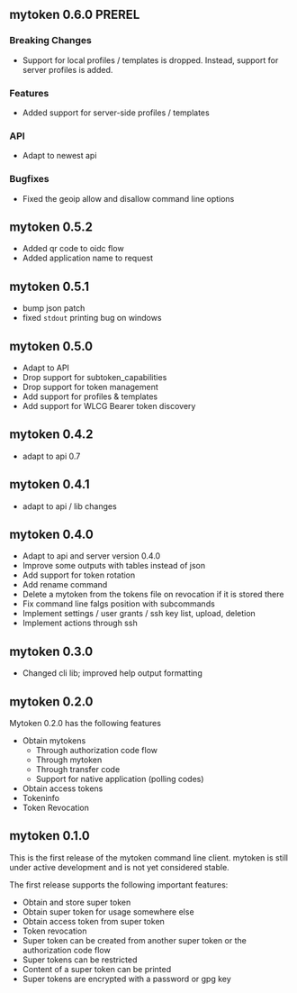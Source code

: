 
## mytoken 0.6.0 PREREL

### Breaking Changes
- Support for local profiles / templates is dropped. Instead, support for server profiles is added.

### Features
- Added support for server-side profiles / templates

### API
- Adapt to newest api

### Bugfixes
- Fixed the geoip allow and disallow command line options

## mytoken 0.5.2
- Added qr code to oidc flow
- Added application name to request

## mytoken 0.5.1
- bump json patch
- fixed `stdout` printing bug on windows

## mytoken 0.5.0
- Adapt to API
- Drop support for subtoken_capabilities
- Drop support for token management
- Add support for profiles & templates
- Add support for WLCG Bearer token discovery

## mytoken 0.4.2
- adapt to api 0.7

## mytoken 0.4.1
- adapt to api / lib changes

## mytoken 0.4.0
- Adapt to api and server version 0.4.0
- Improve some outputs with tables instead of json
- Add support for token rotation
- Add rename command
- Delete a mytoken from the tokens file on revocation if it is stored there
- Fix command line falgs position with subcommands
- Implement settings / user grants / ssh key list, upload, deletion
- Implement actions through ssh

## mytoken 0.3.0
- Changed cli lib; improved help output formatting

## mytoken 0.2.0
Mytoken 0.2.0 has the following features
- Obtain mytokens
    - Through authorization code flow
    - Through mytoken
    - Through transfer code
    - Support for native application (polling codes)
- Obtain access tokens
- Tokeninfo
- Token Revocation


## mytoken 0.1.0
This is the first release of the mytoken command line client.
mytoken is still under active development and is not yet considered stable.

The first release supports the following important features:

- Obtain and store super token
- Obtain super token for usage somewhere else
- Obtain access token from super token
- Token revocation
- Super token can be created from another super token or the authorization code flow
- Super tokens can be restricted
- Content of a super token can be printed
- Super tokens are encrypted with a password or gpg key
